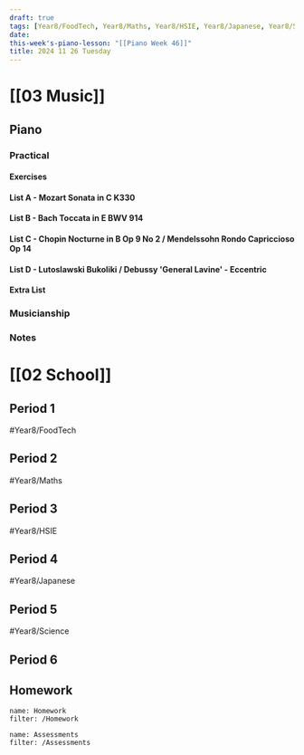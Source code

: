 ```yaml
---
draft: true
tags: [Year8/FoodTech, Year8/Maths, Year8/HSIE, Year8/Japanese, Year8/Science]
date: 
this-week's-piano-lesson: "[[Piano Week 46]]"
title: 2024 11 26 Tuesday
---
```


# [[03 Music]]

## Piano

### Practical

#### Exercises

#### List A - Mozart Sonata in C K330

#### List B - Bach Toccata in E BWV 914

#### List C - Chopin Nocturne in B Op 9 No 2 / Mendelssohn Rondo Capriccioso Op 14

#### List D - Lutoslawski Bukoliki / Debussy 'General Lavine' - Eccentric

#### Extra List

### Musicianship

### Notes

# [[02 School]]

## Period 1

#Year8/FoodTech

## Period 2

#Year8/Maths

## Period 3

#Year8/HSIE

## Period 4

#Year8/Japanese

## Period 5

#Year8/Science

## Period 6

## Homework

```todoist
name: Homework
filter: /Homework
```

```todoist
name: Assessments
filter: /Assessments
```
